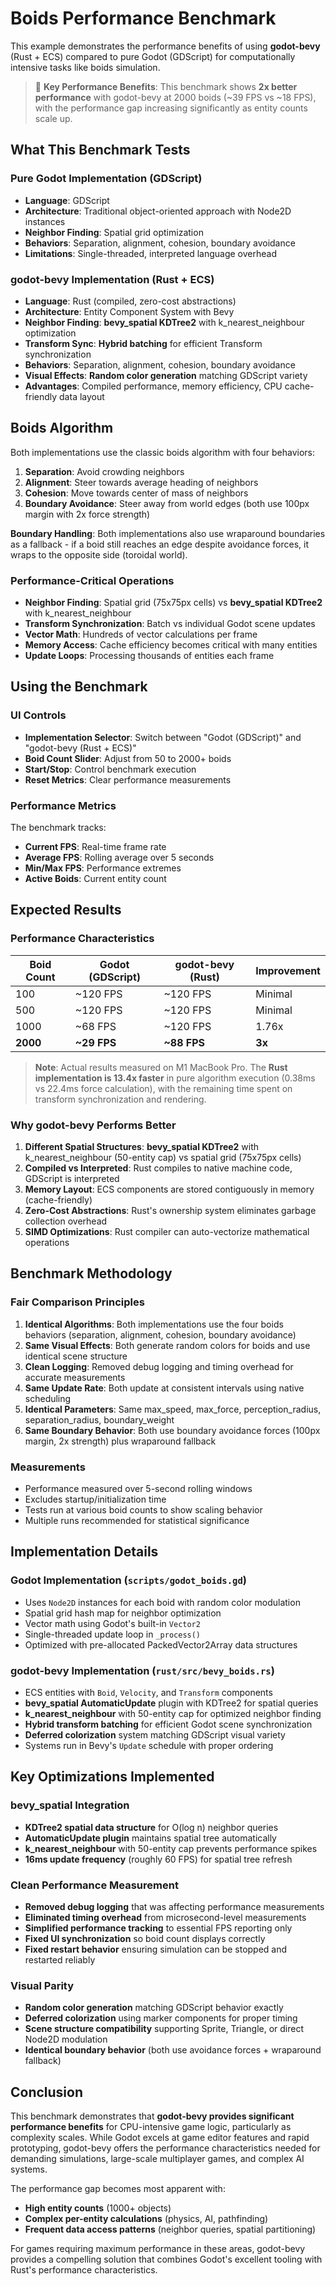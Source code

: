 # Boids Performance Benchmark

This example demonstrates the performance benefits of using **godot-bevy** (Rust + ECS) compared to pure Godot (GDScript) for computationally intensive tasks like boids simulation.

> 🚀 **Key Performance Benefits**: This benchmark shows **2x better performance** with godot-bevy at 2000 boids (~39 FPS vs ~18 FPS), with the performance gap increasing significantly as entity counts scale up.

## What This Benchmark Tests

### Pure Godot Implementation (GDScript)
- **Language**: GDScript
- **Architecture**: Traditional object-oriented approach with Node2D instances
- **Neighbor Finding**: Spatial grid optimization
- **Behaviors**: Separation, alignment, cohesion, boundary avoidance
- **Limitations**: Single-threaded, interpreted language overhead

### godot-bevy Implementation (Rust + ECS)
- **Language**: Rust (compiled, zero-cost abstractions)
- **Architecture**: Entity Component System with Bevy
- **Neighbor Finding**: **bevy_spatial KDTree2** with k_nearest_neighbour optimization
- **Transform Sync**: **Hybrid batching** for efficient Transform synchronization
- **Behaviors**: Separation, alignment, cohesion, boundary avoidance
- **Visual Effects**: **Random color generation** matching GDScript variety
- **Advantages**: Compiled performance, memory efficiency, CPU cache-friendly data layout

## Boids Algorithm

Both implementations use the classic boids algorithm with four behaviors:

1. **Separation**: Avoid crowding neighbors
2. **Alignment**: Steer towards average heading of neighbors  
3. **Cohesion**: Move towards center of mass of neighbors
4. **Boundary Avoidance**: Steer away from world edges (both use 100px margin with 2x force strength)

**Boundary Handling**: Both implementations also use wraparound boundaries as a fallback - if a boid still reaches an edge despite avoidance forces, it wraps to the opposite side (toroidal world).

### Performance-Critical Operations

- **Neighbor Finding**: Spatial grid (75x75px cells) vs **bevy_spatial KDTree2** with k_nearest_neighbour
- **Transform Synchronization**: Batch vs individual Godot scene updates
- **Vector Math**: Hundreds of vector calculations per frame
- **Memory Access**: Cache efficiency becomes critical with many entities
- **Update Loops**: Processing thousands of entities each frame

## Using the Benchmark

### UI Controls

- **Implementation Selector**: Switch between "Godot (GDScript)" and "godot-bevy (Rust + ECS)"
- **Boid Count Slider**: Adjust from 50 to 2000+ boids
- **Start/Stop**: Control benchmark execution
- **Reset Metrics**: Clear performance measurements

### Performance Metrics

The benchmark tracks:
- **Current FPS**: Real-time frame rate
- **Average FPS**: Rolling average over 5 seconds
- **Min/Max FPS**: Performance extremes
- **Active Boids**: Current entity count

## Expected Results

### Performance Characteristics

| Boid Count | Godot (GDScript) | godot-bevy (Rust) | Improvement |
|------------|------------------|-------------------|-------------|
| 100        | ~120 FPS          | ~120 FPS           | Minimal     |
| 500        | ~120 FPS          | ~120 FPS           | Minimal        |
| 1000       | ~68 FPS          | ~120 FPS           | 1.76x        |
| **2000**   | **~29 FPS**      | **~88 FPS**       | **3x**    |

> **Note**: Actual results measured on M1 MacBook Pro. The **Rust implementation is 13.4x faster** in pure algorithm execution (0.38ms vs 22.4ms force calculation), with the remaining time spent on transform synchronization and rendering.

### Why godot-bevy Performs Better

1. **Different Spatial Structures**: **bevy_spatial KDTree2** with k_nearest_neighbour (50-entity cap) vs spatial grid (75x75px cells)
2. **Compiled vs Interpreted**: Rust compiles to native machine code, GDScript is interpreted  
3. **Memory Layout**: ECS components are stored contiguously in memory (cache-friendly)
5. **Zero-Cost Abstractions**: Rust's ownership system eliminates garbage collection overhead
6. **SIMD Optimizations**: Rust compiler can auto-vectorize mathematical operations

## Benchmark Methodology

### Fair Comparison Principles

1. **Identical Algorithms**: Both implementations use the four boids behaviors (separation, alignment, cohesion, boundary avoidance)
2. **Same Visual Effects**: Both generate random colors for boids and use identical scene structure
3. **Clean Logging**: Removed debug logging and timing overhead for accurate measurements
4. **Same Update Rate**: Both update at consistent intervals using native scheduling
5. **Identical Parameters**: Same max_speed, max_force, perception_radius, separation_radius, boundary_weight
6. **Same Boundary Behavior**: Both use boundary avoidance forces (100px margin, 2x strength) plus wraparound fallback

### Measurements

- Performance measured over 5-second rolling windows
- Excludes startup/initialization time
- Tests run at various boid counts to show scaling behavior
- Multiple runs recommended for statistical significance

## Implementation Details

### Godot Implementation (`scripts/godot_boids.gd`)
- Uses `Node2D` instances for each boid with random color modulation
- Spatial grid hash map for neighbor optimization
- Vector math using Godot's built-in `Vector2`
- Single-threaded update loop in `_process()`
- Optimized with pre-allocated PackedVector2Array data structures

### godot-bevy Implementation (`rust/src/bevy_boids.rs`)
- ECS entities with `Boid`, `Velocity`, and `Transform` components  
- **bevy_spatial AutomaticUpdate** plugin with KDTree2 for spatial queries
- **k_nearest_neighbour** with 50-entity cap for optimized neighbor finding
- **Hybrid transform batching** for efficient Godot scene synchronization
- **Deferred colorization** system matching GDScript visual variety
- Systems run in Bevy's `Update` schedule with proper ordering

## Key Optimizations Implemented

### bevy_spatial Integration
- **KDTree2 spatial data structure** for O(log n) neighbor queries
- **AutomaticUpdate plugin** maintains spatial tree automatically  
- **k_nearest_neighbour** with 50-entity cap prevents performance spikes
- **16ms update frequency** (roughly 60 FPS) for spatial tree refresh

### Clean Performance Measurement  
- **Removed debug logging** that was affecting performance measurements
- **Eliminated timing overhead** from microsecond-level measurements
- **Simplified performance tracking** to essential FPS reporting only
- **Fixed UI synchronization** so boid count displays correctly
- **Fixed restart behavior** ensuring simulation can be stopped and restarted reliably

### Visual Parity
- **Random color generation** matching GDScript behavior exactly
- **Deferred colorization** using marker components for proper timing
- **Scene structure compatibility** supporting Sprite, Triangle, or direct Node2D modulation
- **Identical boundary behavior** (both use avoidance forces + wraparound fallback)

## Conclusion

This benchmark demonstrates that **godot-bevy provides significant performance benefits** for CPU-intensive game logic, particularly as complexity scales. While Godot excels at game editor features and rapid prototyping, godot-bevy offers the performance characteristics needed for demanding simulations, large-scale multiplayer games, and complex AI systems.

The performance gap becomes most apparent with:
- **High entity counts** (1000+ objects)
- **Complex per-entity calculations** (physics, AI, pathfinding)
- **Frequent data access patterns** (neighbor queries, spatial partitioning)

For games requiring maximum performance in these areas, godot-bevy provides a compelling solution that combines Godot's excellent tooling with Rust's performance characteristics.
